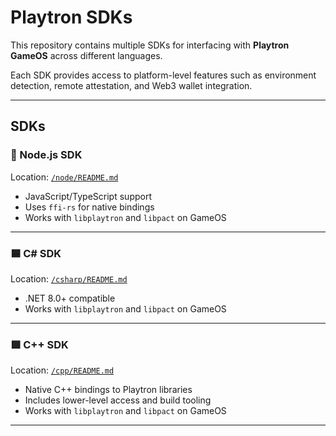 # Playtron SDKs

This repository contains multiple SDKs for interfacing with **Playtron GameOS** across different languages.

Each SDK provides access to platform-level features such as environment detection, remote attestation, and Web3 wallet integration.

---

## SDKs

### 🔷 Node.js SDK

Location: [`/node/README.md`](./node/README.md)

- JavaScript/TypeScript support
- Uses `ffi-rs` for native bindings
- Works with `libplaytron` and `libpact` on GameOS

---

### 🟦 C# SDK

Location: [`/csharp/README.md`](./csharp/README.md)

- .NET 8.0+ compatible
- Works with `libplaytron` and `libpact` on GameOS

---

### 🟪 C++ SDK

Location: [`/cpp/README.md`](./cpp/README.md)

- Native C++ bindings to Playtron libraries
- Includes lower-level access and build tooling
- Works with `libplaytron` and `libpact` on GameOS

---
